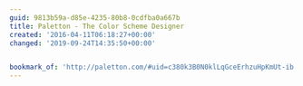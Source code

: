 ```yaml
---
guid: 9813b59a-d85e-4235-80b8-0cdfba0a667b
title: Paletton - The Color Scheme Designer
created: '2016-04-11T06:18:27+00:00'
changed: '2019-09-24T14:35:50+00:00'


bookmark_of: 'http://paletton.com/#uid=c380k3B0N0klLqGceErhzuHpKmUt-ib'
---
```




